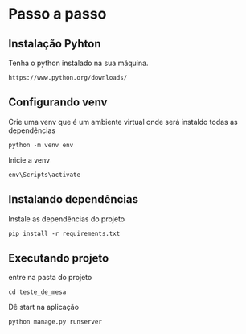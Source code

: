 # Passo a passo

## Instalação Pyhton

Tenha o python instalado na sua máquina.

```
https://www.python.org/downloads/
```

## Configurando venv

Crie uma venv que é um ambiente virtual onde será instaldo todas as dependências
```
python -m venv env
```

Inicie a venv
```
env\Scripts\activate
```

## Instalando dependências

Instale as dependências do projeto
```
pip install -r requirements.txt
```

## Executando projeto

entre na pasta do projeto
```
cd teste_de_mesa
```

Dê start na aplicação
```
python manage.py runserver
```
